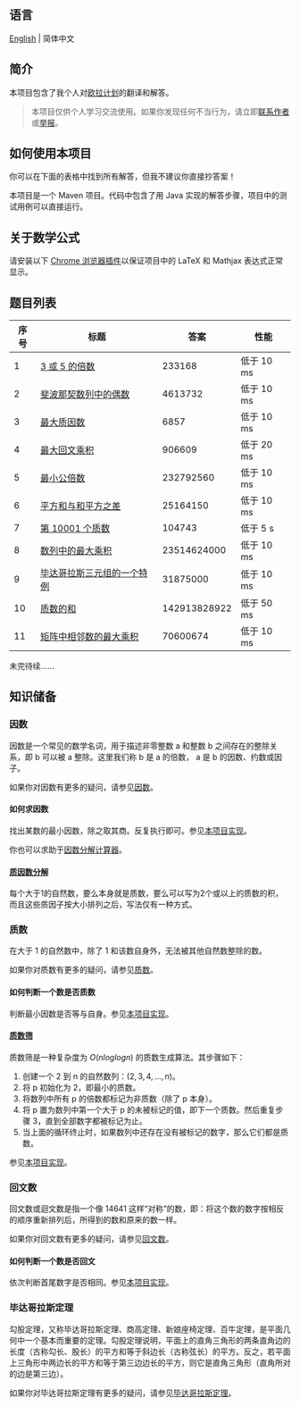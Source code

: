 ## 语言

[English](/README.md) | 简体中文

## 简介

本项目包含了我个人对[欧拉计划](https://projecteuler.net/)的翻译和解答。

> 本项目仅供个人学习交流使用。如果你发现任何不当行为，请立即[联系作者](mailto:er_tzw@163.com)或[举报](https://github.com/jackeggie/project-euler/issues/new)。

## 如何使用本项目

你可以在下面的表格中找到所有解答，但我不建议你直接抄答案！

本项目是一个 Maven 项目。代码中包含了用 Java 实现的解答步骤，项目中的测试用例可以直接运行。

## 关于数学公式

请安装以下 [Chrome 浏览器插件](https://github.com/orsharir/github-mathjax)以保证项目中的 LaTeX 和 Mathjax 表达式正常显示。

## 题目列表

| 序号  | 标题                                                                                     | 答案         | 性能        |
| ----- | --------------------------------------------------------------------------------------- | ------------ | ----------- |
| 1     | [3 或 5 的倍数](/src/main/java/name/jacktang/projecteuler/_1/README-zh_CN.md)            | 233168       | 低于 10 ms  |
| 2     | [斐波那契数列中的偶数](/src/main/java/name/jacktang/projecteuler/_2/README-zh_CN.md)      | 4613732      | 低于 10 ms  |
| 3     | [最大质因数](/src/main/java/name/jacktang/projecteuler/_3/README-zh_CN.md)               | 6857         | 低于 10 ms  |
| 4     | [最大回文乘积](/src/main/java/name/jacktang/projecteuler/_4/README-zh_CN.md)             | 906609       | 低于 20 ms  |
| 5     | [最小公倍数](/src/main/java/name/jacktang/projecteuler/_5/README-zh_CN.md)               | 232792560    | 低于 10 ms  |
| 6     | [平方和与和平方之差](/src/main/java/name/jacktang/projecteuler/_6/README-zh_CN.md)        | 25164150     | 低于 10 ms  |
| 7     | [第 10001 个质数](/src/main/java/name/jacktang/projecteuler/_7/README-zh_CN.md)          | 104743       | 低于 5 s    |
| 8     | [数列中的最大乘积](/src/main/java/name/jacktang/projecteuler/_8/README-zh_CN.md)          | 23514624000  | 低于 10 ms  |
| 9     | [毕达哥拉斯三元组的一个特例](/src/main/java/name/jacktang/projecteuler/_9/README-zh_CN.md) | 31875000     | 低于 10 ms  |
| 10    | [质数的和](/src/main/java/name/jacktang/projecteuler/_10/README-zh_CN.md)                | 142913828922 | 低于 50 ms  |
| 11    | [矩阵中相邻数的最大乘积](/src/main/java/name/jacktang/projecteuler/_11/README-zh_CN.md)    | 70600674     | 低于 10 ms  |

未完待续……

## 知识储备

### 因数

因数是一个常见的数学名词，用于描述非零整数 a 和整数 b 之间存在的整除关系，即 b 可以被 a 整除。这里我们称 b 是 a 的倍数， a 是 b 的因数、约数或因子。

如果你对因数有更多的疑问，请参见[因数](https://zh.wikipedia.org/wiki/%E5%9B%A0%E6%95%B8)。

#### 如何求因数

找出某数的最小因数，除之取其商。反复执行即可。参见[本项目实现](/src/main/java/name/jacktang/projecteuler/util/MathUtil.java)。

你也可以求助于[因数分解计算器](https://www.calculator.net/factor-calculator.html)。

#### [质因数分解](https://zh.wikipedia.org/wiki/%E7%AE%97%E6%9C%AF%E5%9F%BA%E6%9C%AC%E5%AE%9A%E7%90%86)

每个大于1的自然数，要么本身就是质数，要么可以写为2个或以上的质数的积，而且这些质因子按大小排列之后，写法仅有一种方式。

### 质数

在大于 1 的自然数中，除了 1 和该数自身外，无法被其他自然数整除的数。

如果你对质数有更多的疑问，请参见[质数](https://zh.wikipedia.org/wiki/%E7%B4%A0%E6%95%B0)。

#### 如何判断一个数是否质数

判断最小因数是否等与自身。参见[本项目实现](/src/main/java/name/jacktang/projecteuler/util/MathUtil.java)。

#### [质数筛](https://zh.wikipedia.org/wiki/%E5%9F%83%E6%8B%89%E6%89%98%E6%96%AF%E7%89%B9%E5%B0%BC%E7%AD%9B%E6%B3%95)

质数筛是一种复杂度为 $O(n log log n)$ 的质数生成算法。其步骤如下：

1. 创建一个 2 到 n 的自然数列：$(2, 3, 4, ..., n)$。
2. 将 p 初始化为 2，即最小的质数。
3. 将数列中所有 p 的倍数都标记为非质数（除了 p 本身）。
4. 将 p 置为数列中第一个大于 p 的未被标记的值，即下一个质数。然后重复步骤 3，直到全部数字都被标记为止。
5. 当上面的循环终止时，如果数列中还存在没有被标记的数字，那么它们都是质数。

参见[本项目实现](/src/main/java/name/jacktang/projecteuler/util/MathUtil.java)。

### 回文数

回文数或迴文数是指一个像 14641 这样“对称”的数，即：将这个数的数字按相反的顺序重新排列后，所得到的数和原来的数一样。

如果你对回文数有更多的疑问，请参见[回文数](https://zh.wikipedia.org/wiki/%E5%9B%9E%E6%96%87%E6%95%B0)。

#### 如何判断一个数是否回文

依次判断首尾数字是否相同。参见[本项目实现](/src/main/java/name/jacktang/projecteuler/util/MathUtil.java)。

### 毕达哥拉斯定理

勾股定理，又称毕达哥拉斯定理、商高定理、新娘座椅定理、百牛定理，是平面几何中一个基本而重要的定理。勾股定理说明，平面上的直角三角形的两条直角边的长度（古称勾长、股长）的平方和等于斜边长（古称弦长）的平方。反之，若平面上三角形中两边长的平方和等于第三边边长的平方，则它是直角三角形（直角所对的边是第三边）。

如果你对毕达哥拉斯定理有更多的疑问，请参见[毕达哥拉斯定理](https://zh.wikipedia.org/wiki/%E5%8B%BE%E8%82%A1%E5%AE%9A%E7%90%86)。
